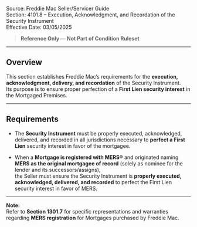 Source: Freddie Mac Seller/Servicer Guide  
Section: 4101.8 – Execution, Acknowledgment, and Recordation of the Security Instrument  
Effective Date: 03/05/2025  

> **Reference Only — Not Part of Condition Ruleset**

---

## Overview
This section establishes Freddie Mac’s requirements for the **execution, acknowledgment, delivery, and recordation** of the Security Instrument.  
Its purpose is to ensure proper perfection of a **First Lien security interest** in the Mortgaged Premises.

---

## Requirements

- The **Security Instrument** must be properly executed, acknowledged, delivered, and recorded in all jurisdictions necessary to **perfect a First Lien** security interest in favor of the mortgagee.

- When a **Mortgage is registered with MERS®** and originated naming **MERS as the original mortgagee of record** (solely as nominee for the lender and its successors/assigns),  
  the Seller must ensure the Security Instrument is **properly executed, acknowledged, delivered, and recorded** to perfect the First Lien security interest in favor of MERS.

---

**Note:**  
Refer to **Section 1301.7** for specific representations and warranties regarding **MERS registration** for Mortgages purchased by Freddie Mac.
